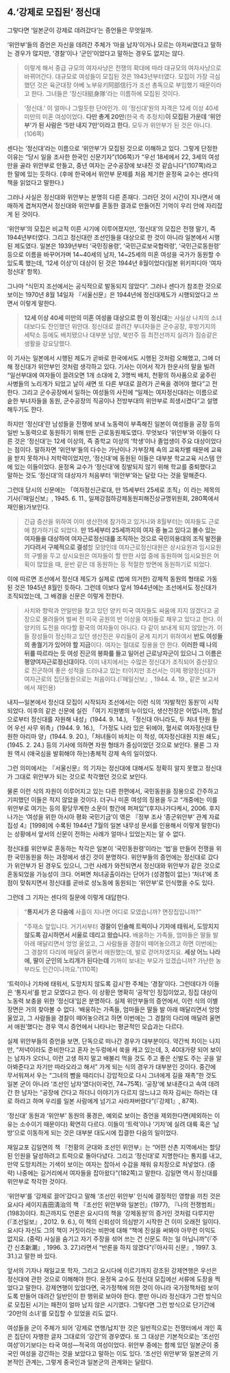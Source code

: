 ## 4.‘강제로 모집된’ 정신대

그렇다면 ‘일본군이 강제로 데려갔다’는 증언들은 무엇일까.

‘위안부’들의 증언은 자신을 데려간 주체가 ‘마을 남자’이거나 모르는 아저씨였다고 말하는 경우가 많지만, ‘경찰’이나 ‘군인’이었다고 말하는 경우도 없지는 않다.

> 이렇게 해서 중급 규모의 여자사냥은 전쟁의 확대에 따라 대규모의 여자사냥으로 바뀌어간다. 대규모로 여성들이 모집된 것은 1943년부터였다. 모집이 가장 극심했던 것은 육군대장 아베 노부유키阿部信行가 조선 총독으로 부임했기 때문이라고 한다. 그녀들은 ‘정신대挺身隊’라는 이름하에 모집된 것이다.

> ‘정신대.’ 이 얼마나 그럴듯한 단어인가. 이 ‘정신대’원의 자격은 12세 이상 40세 미만의 미혼 여성이었다. **다만 총계 20만**(한국 측 추정치)**이 모집된 가운데 ‘위안부’가 된 사람은 ‘5만 내지 7만’이라고 한다.** 모두가 위안부가 된 것은 아니다.(106쪽)

센다는 ‘정신대’라는 이름으로 ‘위안부’가 모집된 것으로 이해하고 있다. 그렇게 단정한 이유는 “당시 일을 조사한 한국인 신문기자”(106쪽)가 “우선 18세에서 22, 3세의 여성만을 골라 위안부로 만들고, 중년 여자는 군수공장에 보내진 것 같습니다”(107쪽)라고 한 말에 있는 듯하다. (후에 한국에서 위안부 문제를 처음 제기한 윤정옥 교수는 센다의 책을 읽었다고 말한다.)

그러나 사실은 정신대와 위안부는 분명히 다른 존재다. 그러던 것이 시간이 지나면서 애매하게 겹쳐지면서 정신대와 위안부를 혼동한 결과로 만들어진 기억이 우리 안에 자리잡게 된 것이다.

‘위안부’의 모집은 비교적 이른 시기에 이루어졌지만, ‘정신대’의 모집은 전쟁 말기, 즉 1944년부터였다. 그리고 정신대란 조선인들을 대상으로 한 것이 아니라 일본에서 시행된 제도였다. 일본은 1939년부터 ‘국민징용령’, ‘국민근로보국협력령’, ‘국민근로동원령’ 등으로 이름을 바꾸어가며 14~40세의 남자, 14~25세의 미혼 여성을 국가가 동원할 수 있도록 했는데, ‘12세 이상’이 대상이 된 것은 1944년 8월이었다(일본 위키피디아 ‘여자정신대’ 항목).

그나마 “식민지 조선에서는 공식적으로 발동되지 않았다”. 그러나 센다가 참조한 것으로 보이는 1970년 8월 14일자 『서울신문』은 1944년에 정신대제도가 시행되었다고 쓰면서 이렇게 말한다.

> **12세 이상 40세 미만의 미혼 여성을 대상으로 한 이 정신대**는 사실상 나치의 소녀대보다도 잔인했던 위안대. 정신대로 끌려간 부녀자들은 군수공장, 후방기지의 세탁소 등에도 배치됐으나 대부분 남양, 북만주 등 최전선까지 실려가 짐승같은 생활을 강요당했다.

이 기사는 일본에서 시행된 제도가 곧바로 한국에서도 시행된 것처럼 오해했고, 그에 더해 정신대가 위안부인 것처럼 생각하고 있다. 기사는 이어서 작가 한운사의 말을 빌려 “일선부대에 여자들이 끌려오면 1개 소대에 2, 3명씩 배치, 천황의 하사품으로 굶주린 사병들의 노리개가 되었고 날이 새면 또 다른 부대로 끌려가 곤욕을 겪어야 했다”고 전한다. 그리고 군수공장에서 일하는 여성들의 사진에 “일제는 여자정신대라는 이름으로 숱한 부녀자들을 동원, 군수공장의 직공이나 전방부대의 위안부로 희생시켰다”고 설명해두기도 한다.

하지만 ‘정신대’란 남성들을 전쟁에 보내 노동력이 부족해진 일본이 여성들을 공장 등의 일반 노동력으로 동원하기 위해 만든 근로동원제도였다. 무엇보다 ‘위안부’와 이들이 다른 것은 ‘정신대’는 12세 이상의, 즉 중학교 이상의 ‘학생’이나 졸업생이 주요 대상이었다는 점이다. 말하자면 ‘위안부’들의 다수는 가난이나 가부장제 속의 교육차별 때문에 교육을 받지 못하거나 저학력이었지만, ‘정신대’에 동원된 이들은 대부분 학교교육 시스템 안에 있는 이들이었다. 윤정옥 교수가 ‘정신대’에 징발되지 않기 위해 학교를 중퇴했다고 말하는 것도 ‘정신대’의 대상자가 처음부터 ‘위안부’와는 달랐 다는 것을 말해준다.

그런데 당시의 신문에는 「여자정신근로대, 만 15세부터 25세로 조직」이 라는 제목의 기사(『매일신보』, 1945. 6. 11., 일제강점하강제동원피해진상규명위원회, 280쪽에서 재인용)가보인다.

> 긴급 증산을 위하여 이미 생산전에 참가하고 있거니와 8월부터는 여자들도 근로에 참가하기로 되었다. **만 15세부터 25세까지의 여자 중 놀고 있다고 볼수 있는 여자들을 대상하여 여자근로정신대를 조직하는 것으로 국민의용대의 조직 발전을 기다려서 구체적으로 결성**할 모양인데 여자근로정신대원은 상시요원과 임시요원의 구별을 두고 상시요원은 여자들이 할 만한 사업 중에 동원하며 임시요원은 어획이 많았을 때, 운반 같은 데 동원하는 등 적절한 방면에 동원하기로 되었다.

이에 따르면 조선에서 정신대 제도가 실제로 (법에 의거한) 강제적 동원의 형태로 가동된 것은 1945년 8월인 듯하다. 그런데 이보다 앞서 1944년에는 조선에서도 정신대가 조직되었는데, 그 배경을 신문은 이렇게 전한다.

> 사치와 향락과 안일만을 찾고 있던 양키 미국 여자들도 싸움에 지지 않겠다고 공장으로 몰려들어 벌써 전 미국 공원의 반 이상을 여자들로 채우고 있다고 한다. 이 양키의 도전을 마다할 황국의 여자들이 아니다. 다 같이 보내게 되지 않았는가. 이들 장성들이 정신하고 있던 생산진은 우리들이 굳게 지키기 위하여서 **반도 여성들의 총궐기가 있어야 할 지금**이다. 여자는 절대로 징용을 안 한다. **이러한 때 나의 뒤를 따르라는 듯 여성 진군의 봉화를 들고 일어선 근로낭자군이 있으니 그 이름은 평양여자근로정신대이다.** 이미 내지에서는 수많은 정신대가 조직되어 증산장으로 진군하여 좋은 성적을 드러내고 있는 터이지만 조선서는 이제 평양정신대가 여자근로의 집단동원으로는 처음이다.(『매일신보』, 1944. 4. 19., 같은 보고서에서 재인용)

내지—일본에서 정신대 모집이 시작되자 조선에서는 이런 식의 ‘자발적인 동원’이 시작되었다. 이후의 같은 신문에 실린 「여기 지원병의 누이있다, 생산전장은 어뎁니까, 함남으로부터 정신대를 자원해 내성」(1944. 9. 14.), 「정신대 아니라도, 두 처녀 탄원 들어 우선 사무 위촉」(1944. 9. 16.), 「가정도 나라 있은 뒤에야, 혈서로 여자정신대 탄원한 아리마 양」(1944. 9. 20.),「처녀들이 바치는 이 적성, 여자정신대원 지원 쇄도」(1945. 2. 24.) 등의 기사에 의하면 자원 형태가 중심이었던 것으로 보인다. 물론 그 자원 역시 (애국심을 발휘해야 하는)총체적 강제 속의 일이었다.

그런 의미에서는 『서울신문』의 기자는 정신대에 대해서도 정확히 알지 못했고 정신대가 그대로 위안부가 되는 것으로 착각했던 것으로 보인다.

물론 이런 식의 자원이 이루어지고 있는 다른 한편에서, 국민동원을 징용으로 간주하고 기피했던 이들은 적지 않았을 것이다. 더구나 미혼 여성의 징용을 두고 “개중에는 이를 위안부로 여기는 등의 황당무계한 소문이 항간에 퍼져있”(후지나가다케시, 2006. 후지나가는 ‘여성을 위한 아시아 평화 국민기금’이 엮은 『정부 조사 ‘종군위안부’ 관계 자료집성 4』[1998]에 수록된 1944년 7월의 일본 내무성 문서를 인용해서 이렇게 말한다)는 상황에서 앞서의 신문이 전하는 사례가 얼마나 있었는지는 알 수 없다.

정신대를 위안부로 혼동하는 착각은 일본이 ‘국민동원령’이라는 ‘법’을 만들어 전쟁을 위한 국민동원을 하는 과정에서 생긴 것이 분명하다. 위안부들의 증언에는 정신대로 갔다가 위안부가 된 경우도 있으니, 그런 사례가 와전되면서 정신대와 위안부가 같은 것으로 혼동되었을 가능성이 크다. 어쩌면 처녀공출이라는 단어가 (성경험이 없는) ‘처녀’에 초점이 맞춰지면서 정신대를 곧바로 성노동에 동원되는 ‘위안부’로 인식했을 수도 있다.

그런데 그 기자는 센다의 질문에 이렇게 대답한다.

> “**통지서가 온 다음에** 사흘이 지나면 어디로 모였습니까? 면장집입니까?”

> “주재소 앞입니다. 거기서부터 **경찰이 인솔해 트럭이나 기차에 태워서, 도망치지 않도록 감시하면서 서울로 데리고 왔습니다.** 배웅하는 가족들, 엄마들은 딸들 발 아래 매달리면서 엉엉 울었고, 그 사람들을 경찰이 떼어놓으려고 하면 이번에는 그 경찰의 다리에 매달려 울면서 애원했는데, 발로 걷어차였지요. **세상 어느 나라에, 딸이 군인의 노리개가 된다는데** 기꺼이 보내는 부모가 있겠습니까? 가난한 농부라도 인간이니까요.”(110쪽)

‘트럭이나 기차에 태워서, 도망치지 않도록 감시’한 주체는 ‘경찰’이다. 그런데다가 이들은 ‘통지서’를 받고 모였다고 한다. 이 상황은 명확히 ‘공적’인 징집이었고, 징집 대상이 노동력 보충을 위한 ‘정신대’임은 분명하다. 실제 위안부들의 증언에서, 이런 식의 이별 장면은 거의 찾아볼 수 없다. ‘배웅하는 가족들, 엄마들은 딸들 발 아래 매달리면서 엉엉 울었고, 그 사람들을 경찰이 떼어놓으려고 하면 이번에는 그 경찰의 다리에 매달려 울면서 애원’했다는 경우 역시 증언에서 나타나는 평균적인 모습과는 다르다.

실제 위안부들의 증언을 보면, 단독으로 떠나간 경우가 대부분이다. 약간씩 차이는 나지만, “저녁이라도 준비한다고 혼자 논두렁에서 쑥을 캐고 있는데, 3, 40대가량 되어 보이는 남자가 오더니, 이런 고생 하지 말고 배불리 먹을 것도 주고 좋은 신발도 주는 곳을 알아봐준다고 자기만 따라오라고 해서” 가게 되는 식의 경우가 대부분인 것이다. 중간에 무서워져서 우는 “그녀의 뺨을 때리더니 강압적으로 다시 그녀에게 길을 재촉”한 것도 일본 군이 아니라 ‘조선인 남자’였다(이국언, 74~75쪽). ‘공장’에 보내준다고 속여 데려간 한 남자는 “공장에 간다고 하더니 이야기가 다르지 않느냐고 하자 김씨는 하라는 대로 하라고 하며 우리를 일본 사람에게 넘기고 사라져버렸다”(『강제1』, 87쪽).

‘정신대’ 동원과 ‘위안부’ 동원의 풍경은, 예외로 보이는 증언을 제외한다면(제외하는 이유는 소수이기 때문이다) 확연히 다르다. 이들이 ‘트럭’이나 ‘기차’에 실려 대륙 혹은 ‘남방’으로 이동하게 되는 것은 대부분 대도시에 집결한 다음의 일이었다.

재일교포 김일면의 책 『천황의 군대와 조선인 위안부』는 “어떤 산촌 지역에서는 할당된 인원을 달성하려고 트럭으로 돌아다녔다. 그리고 ‘정신대’로 지명한다는 통지를 내고, 만약 도망치려는 기색이 보이는 여자는 잡아서 수갑을 채워 유치장으로 처넣었다. (중략) 나중에는 길거리에서 여자들을 잡아왔다”(182쪽)고 말한다. 김일면 역시 정신대를 위안부로 착각한 것이다.

‘위안부’를 ‘강제로 끌어’갔다고 말해 ‘조선인 위안부’ 인식에 결정적인 영향을 끼친 것은 요시다 세이지吉田淸治의 책 『조선인 위안부와 일본인』(1977), 『나의 전쟁범죄』(1983)이다. 최근까지도 언론은 요시다의 책을 ‘강제동원’의 증거인 것처럼 다루지만(『조선일보』, 2012. 9. 6.), 이 책의 신뢰성이 의심받기 시작한 건 이미 오래전 일이다. 요시다 자신도 그의 책이 거짓이라는 비판에 대해 “책에 진실을 써봐야 아무런 이익도 없지요. (중략) 사실을 숨기고 자기 주장을 섞어 쓰는 건 신문도 하는 일 아닙니까”(『주간 신초新潮』, 1996. 3. 27.)라면서 “반론을 하지 않겠다”(『아사히 신문』, 1997. 3. 31.)고 말한 바 있다.

앞서의 기자나 재일교포 학자, 그리고 요시다에 이르기까지 강조된 강제연행은 우선은 정신대에 관한 것으로 이해해야 한다. 윤정옥 교수도 정신대 모집에선 서류에 도장을 찍었다고 말한다. 강제연행이 있었다면, 국가정책에 의한 것이 아니라 국가정책처럼 보이도록 만들어 데려간 일반인이 한 행위로 보아야 한다. 뿐만 아니라 정신대가 그런 방식으로 모집된 시기는 패전이 얼마 남지 않은 시기였다. 그렇다면 그런 방식으로 단기간에 ‘20만의 소녀’를 모집할 수 있었을 리도 없다.

여성들을 군이 주체가 되어 ‘강제로 연행/납치’한 것은 일반적으로는 전쟁터에서 개인 혹은 집단이 자행한 글자 그대로의 ‘강간’의 경우였다. 또 그 대상은 기본적으로는 ‘조선인 여성’이기보다는 타국 여성—적국의 여성이었다. 위안부 중에는 함께 있던 일본군이 중국인 여성을 강간하는 것을 보았다고 말하는 이도 있다. ‘조선인 위안부’와 일본군의 기본적인 관계는, 그렇게 중국인과 일본군의 관계와는 달랐다.

